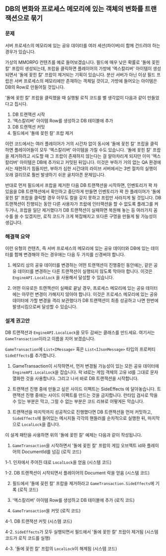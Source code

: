 ## DB의 변화와 프로세스 메모리에 있는 객체의 변화를 트랜잭션으로 묶기

### 문제

서버 프로세스의 메모리에 있는 공유 데이터를 여러 세션(파이버)이 함께 건드려야 하는 경우가 있습니다.

가상의 MMORPG 컨텐츠를 예로 들어보겠습니다.
필드에 매우 낮은 확률로 '돌에 꽂힌 칼' 프랍이 생성되는데,
프랍을 클릭하면 플레이어의 가방에 '엑스칼리버' 아이템이 생성되면서
'돌에 꽂힌 칼' 프랍이 제거되는 기획이 있습니다.
분산 서버가 아닌 이상 필드 프랍은 서버 프로세스의 메모리에만 존재하는 객체일 것이고,
가방에 들어오는 아이템은 DB의 Row로 만들어질 것입니다.

'돌에 꽂힌 칼' 프랍을 클릭했을 때 실행될 로직 코드를 별 생각없이 다음과 같이 만들었다고 칩시다.

1. DB 트랜잭션 시작
2. '엑스칼리버' 아이템 Row를 생성하고 DB 테이블에 추가
3. DB 트랜잭션 커밋
4. 필드에서 '돌에 꽂힌 칼' 프랍 제거

이런 코드에서는 여러 플레이어가 거의 시간차 없이 동시에 '돌에 꽂힌 칼' 프랍을 클릭하면
플레이어들이 모두 '엑스칼리버' 아이템을 가질 수도 있습니다.
'돌에 꽂힌 칼' 프랍을 제거하려고 시도할 때 그 프랍이 존재하지 않는다는 걸 알아차리게 되지만
이미 '엑스칼리버' 아이템은 DB에 추가되고 커밋된 뒤입니다.
이것은 부하가 거의 없는 QA 환경에서는 재현하기 힘들지만,
부하가 심한 시간대의 라이브 서버에서는 3번 절차의 실행이 오래 걸리므로
훨씬 발생하기 쉬운 골치아픈 문제입니다.

반대로 먼저 필드에서 프랍을 제거한 다음 DB 트랜잭션을 시작하면,
인벤토리가 꽉 차 있음을 DB 트랜잭션에서 확인하고 중단하게 만들면
인벤토리가 꽉 찬 플레이어가 '돌에 꽂힌 칼' 프랍을 클릭할 경우
아무도 칼을 갖지 못하고 프랍만 사라지게 될 것입니다.
DB 트랜잭션이 진행되는 동안 다른 사용자가 프랍에 인터랙션을 할 수 없도록 플래그를 켜두거나,
프랍을 일단 제거했다가 DB 트랜잭션이 실패하면 복원해 놓는 등 여러가지 꼼수를 쓸 수 있겠지만,
로직 코드가 크게 복잡해지고 또다른 구멍을 만들게 될 가능성이 생깁니다.

### 해결책 요약
이런 유형의 컨텐츠,
즉 서버 프로세스의 메모리에 있는 공유 데이터와
DB에 있는 데이터를 함께 변경해야 하는 경우에는
다음 두 가지를 신경써야 합니다.

1. 메모리 상의 공유 데이터를 변경하는 어떤 트랜잭션이 진행중인 동안에는, 같은 공유 데이터를 변경하는 다른 트랜잭션이 실행되지 않도록 막아야 합니다.
이것은 `EngineAPI.LocalLock` 을 사용해서 달성할 수 있습니다.

2. 어떤 이유로든 트랜잭션이 실패로 끝날 경우, 프로세스 메모리에 있는 공유 데이터에는 아무런 변경이 가해지지 않아야 합니다.
이것은 프로세스 메모리에 있는 공유 데이터에 가할 변경을 격리 보관했다가 DB 트랜잭션이 최종 성공하고 나면 한번에 발생시킴으로써 달성할 수 있습니다.

### 설계 권고안

DB 트랜잭션과 `EngineAPI.LocalLock`을 모두 감싸는 클래스를 만드세요.
여기서는 `GameTransaction`이라고 이름을 지어 보겠습니다.

`GameTransaction`에 `List<IMessage>` 혹은 `List<IJsonMessage>` 타입의 프로퍼티 `SideEffects`를 추가합니다.

1. GameTransaction이 시작하면서, 먼저 변경될 가능성이 있는 모든 공유 데이터에 `EngineAPI.LocalLock`을 잡습니다.
   락 id로는 게임 객체의 고유 id를 그대로 문자열화한 것을 사용합니다.
   그리고 나서 바로 DB 트랜잭션을 시작합니다.

2. 트랜잭션 진행 중에 만들고 싶은 사이드 이펙트는 SideEffects 에 달아놓습니다.
   트랜잭션 진행 중에는 사이드 이펙트를 만드는 것을 금지합니다.
   런타임 검사로 막을 수 있는 부분은 막고, 그럴 수 없는 부분은 코드 리뷰로 어떻게든 막습니다.

3. 트랜잭션을 마지막까지 성공적으로 진행했다면 DB 트랜잭션을 먼저 커밋하고,
   `SideEffects`에 들어있는 메시지들 각각의 핸들러를 순차적으로 실행한 뒤,
   마지막으로 `LocalLock`을 풉니다.

이 설계 패턴을 사용하면 위의 '돌에 꽂힌 칼' 예제는 다음과 같이 작성됩니다.

1. `GameTransaction`을 시작하면서 '돌에 꽂힌 칼' 프랍의 게임 오브젝트 id와 플레이어의 DocumentId를 넘김 (로직 코드)

1-1. 인자에서 주어진 대로 `LocalLock`을 얻음 (시스템 코드)

1-2. DB 트랜잭션이 시작되면서 플레이어의 Document 락을 얻음 (시스템 코드)

2. 필드에서 '돌에 꽂힌 칼' 프랍을 제거하라고 `GameTransaction.SideEffects`에 기록 (로직 코드)

3. '엑스칼리버' 아이템 Row를 생성하고 DB 테이블에 추가 (로직 코드)

4. `GameTransaction`을 커밋 (로직 코드)

4-1. DB 트랜잭션 커밋 (시스템 코드)

4-2. `SideEffects`가 모두 실행되면서 필드에서 '돌에 꽂힌 칼' 프랍이 제거됨 (시스템 코드가 로직 코드를 실행)

4-3. '돌에 꽂힌 칼' 프랍의 `LocalLock`이 해제됨 (시스템 코드)
